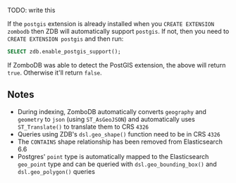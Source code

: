 TODO:  write this

If the `postgis` extension is already installed when you `CREATE EXTENSION zombodb` then ZDB will automatically support `postgis`.  If not, then you need to `CREATE EXTENSION postgis` and then run:

```sql
SELECT zdb.enable_postgis_support();
```

If ZomboDB was able to detect the PostGIS extension, the above will return `true`.  Otherwise it'll return `false`.

## Notes

- During indexing, ZomboDB automatically converts `geography` and `geometry` to `json` (using `ST_AsGeoJSON`) and automatically uses `ST_Translate()` to translate them to CRS `4326`
- Queries using ZDB's `dsl.geo_shape()` function need to be in CRS `4326`
- The `CONTAINS` shape relationship has been removed from Elasticsearch 6.6
- Postgres' `point` type is automatically mapped to the Elasticsearch `geo_point` type and can be queried with `dsl.geo_bounding_box()` and `dsl.geo_polygon()` queries

